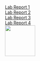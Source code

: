 [Lab Report 1](lab-report-1-week-2.html)<br/>
[Lab Report 2](lab-report-2-week-4.html)<br/>
[Lab Report 3](lab-report-3-week-6.html)<br/>
[Lab Report 4](lab-report-4-week-8.html)<br/>
<img src="https://media.makeameme.org/created/when-you-realize-5a4f7e.jpg" width="100">
